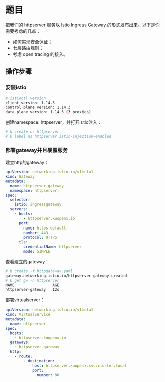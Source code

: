 # 题目
把我们的 httpserver 服务以 Istio Ingress Gateway 的形式发布出来。以下是你需要考虑的几点：

- 如何实现安全保证；
- 七层路由规则；
- 考虑 open tracing 的接入。

## 操作步骤
### 安装istio
```bash
# istioctl version
client version: 1.14.3
control plane version: 1.14.3
data plane version: 1.14.3 (3 proxies)
```
创建namespace: httpserver，并打开istio注入：
```bash
# k create ns httpserver
# k label ns httpserver istio-injection=enabled
```
### 部署gateway并且暴露服务
建立http的gateway：
```yaml
apiVersion: networking.istio.io/v1beta1
kind: Gateway
metadata:
  name: httpserver-gateway
  namespace: httpserver
spec:
  selector:
    istio: ingressgateway
  servers:
    - hosts:
        - httpserver.kuopenx.io
      port:
        name: https-default
        number: 443
        protocol: HTTPS
      tls:
        credentialName: httpserver
        mode: SIMPLE
```
查看建立的gateway：
```bash
# k create -f httpgateway.yaml 
gateway.networking.istio.io/httpserver-gateway created
# k get gw -n httpserver
NAME                 AGE
httpserver-gateway   12s
```
部署virtualserver：
```yaml
apiVersion: networking.istio.io/v1beta1
kind: VirtualService
metadata:
  name: httpserver
spec:
  hosts:
    - httpserver.kuopenx.io
  gateways:
    - httpserver-gateway
  http:
    - route:
        - destination:
            host: httpserver.kuopenx.svc.cluster.local
            port:
              number: 80
```